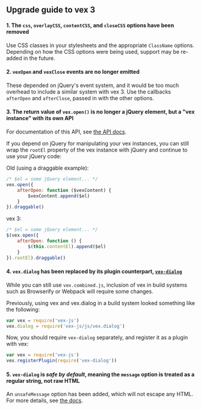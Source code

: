 ## Upgrade guide to vex 3

#### 1. The `css`, `overlayCSS`, `contentCSS`, and `closeCSS` options have been removed

Use CSS classes in your stylesheets and the appropriate `ClassName` options. Depending on how the CSS options were being used, support may be re-added in the future.

#### 2. `vexOpen` and `vexClose` events are no longer emitted

These depended on jQuery's event system, and it would be too much overhead to include a similar system with vex 3. Use the callbacks `afterOpen` and `afterClose`, passed in with the other options.

#### 3. The return value of `vex.open()` is no longer a jQuery element, but a "vex instance" with its own API

For documentation of this API, see [the API docs](/docs/api/3-Advanced.md).

If you depend on jQuery for manipulating your vex instances, you can still wrap the `rootEl` property of the vex instance with jQuery and continue to use your jQuery code:

Old (using a draggable example):
```javascript
/* $el = some jQuery element... */
vex.open({
    afterOpen: function ($vexContent) {
        $vexContent.append($el)
    }
}).draggable()
```

vex 3:
```javascript
/* $el = some jQuery element... */
$(vex.open({
    afterOpen: function () {
        $(this.contentEl).append($el)
    }
}).rootEl).draggable()
```

#### 4. `vex.dialog` has been replaced by its plugin counterpart, [`vex-dialog`](https://github.com/bbatliner/vex-dialog)

While you can still use `vex.combined.js`, inclusion of vex in build systems such as Browserify or Webpack will require some changes.

Previously, using vex and vex.dialog in a build system looked something like the following:

```javascript
var vex = require('vex-js')
vex.dialog = require('vex-js/js/vex.dialog')
```

Now, you should require `vex-dialog` separately, and register it as a plugin with vex:

```javascript
var vex = require('vex-js')
vex.registerPlugin(require('vex-dialog'))
```

#### 5. `vex-dialog` is *safe by default*, meaning the `message` option is treated as a regular string, not raw HTML

An `unsafeMessage` option has been added, which will not escape any HTML. For more details, see [the docs](/docs/api/1-Basics.md).
